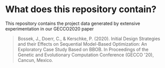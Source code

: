 # What does this repository contain?

This repository contains the project data generated by extensive experimentation in our GECCO2020 paper

> Bossek, J., Doerr, C., & Kerschke, P. (2020). Initial Design Strategies and their Effects on Sequential Model-Based Optimization: An Exploratory Case Study Based on BBOB. In Proceedings of the Genetic and Evolutionary Computation Conference (GECCO '20), Cancun, Mexico.

